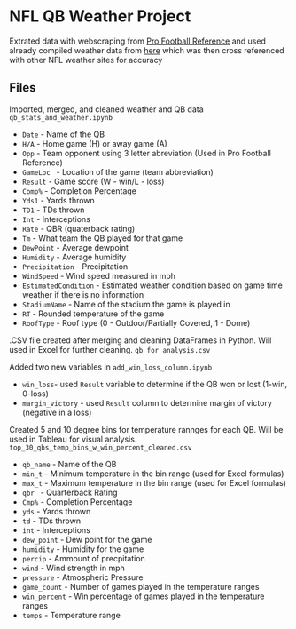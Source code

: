 # NFL QB Weather Project


Extrated data with webscraping from [Pro Football Reference](https://www.pro-football-reference.com/) and used already compiled weather data from [here](https://www.datawithbliss.com/weather-data) which was then cross referenced with other NFL weather sites for accuracy

## Files

Imported, merged, and cleaned weather and QB data
`qb_stats_and_weather.ipynb`
* `Date` - Name of the QB
* `H/A` - Home game (H) or away game (A)
* `Opp` - Team opponent using 3 letter abreviation (Used in Pro Football Reference)
* `GameLoc ` - Location of the game (team abbreviation)
* `Result` - Game score (W - win/L - loss) 
* `Comp%` - Completion Percentage 
* `Yds1` - Yards thrown 
* `TD1` - TDs thrown 
* `Int` - Interceptions
* `Rate` - QBR (quaterback rating)
* `Tm` - What team the QB played for that game
* `DewPoint` - Average dewpoint
* `Humidity` - Average humidity
* `Precipitation` - Precipitation
* `WindSpeed` - Wind speed measured in mph
* `EstimatedCondition` - Estimated weather condition based on game time weather if there is no information
* `StadiumName` - Name of the stadium the game is played in
* `RT` - Rounded temperature of the game
* `RoofType` - Roof type (0 - Outdoor/Partially Covered, 1 - Dome)

.CSV file created after merging and cleaning DataFrames in Python. Will used in Excel for further cleaning.
`qb_for_analysis.csv`

Added two new variables in `add_win_loss_column.ipynb`
* `win_loss`- used `Result` variable to determine if the QB won or lost (1-win, 0-loss)
* `margin_victory` - used `Result` column to determine margin of victory (negative in a loss)


Created 5 and 10 degree bins for temperature rannges for each QB. Will be used in Tableau for visual analysis.
`top_30_qbs_temp_bins_w_win_percent_cleaned.csv`
* `qb_name` - Name of the QB
* `min_t` - Minimum temperature in the bin range (used for Excel formulas)
* `max_t` - Maximum temperature in the bin range (used for Excel formulas)
* `qbr ` - Quarterback Rating 
* `Cmp%` - Completion Percentage 
* `yds` - Yards thrown 
* `td` - TDs thrown 
* `int` - Interceptions 
* `dew_point` - Dew point for the game
* `humidity` - Humidity for the game
* `percip` - Ammount of precpitation
* `wind` - Wind strength in mph
* `pressure` - Atmospheric Pressure
* `game_count` - Number of games played in the temperature ranges
* `win_percent` - Win percentage of games played in the temperature ranges
* `temps` - Temperature range


